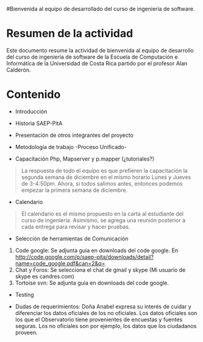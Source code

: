 #Bienvenida al equipo de desarrollado del curso de ingeniería de software.

# Resumen de la actividad #

Este documento resume la actividad de bienvenida al equipo de desarrollo del curso de ingeniería de software de la Escuela de Computación e Informática de la Universidad de Costa Rica partido por el profesor Alan Calderón.


# Contenido #


  * Introducción

  * Historia SAEP-PitA

  * Presentación de otros integrantes del proyecto

  * Metodología de trabajo -Proceso Unificado-

  * Capacitación Php, Mapserver y p.mapper (¿tutoriales?)

> La respuesta de todo el equipo es que prefieren la capacitación la segunda semana de diciembre en el mismo horario Lunes y Jueves de 3-4:50pm. Ahora, si todos salimos antes, entonces podemos empezar la primera semana de diciembre.

  * Calendario

> El calendario es el mismo propuesto en la carta al estudiante del curso de ingeniería. Asimismo, se agrega una reunión posterior a cada entrega para revisar y hacer pruebas.

  * Selección de herramientas de Comunicación

  1. Code google: Se adjunta guia en downloads del code google. En http://code.google.com/p/saep-pita/downloads/detail?name=code_google.pdf&can=2&q=
  1. Chat y Foros: Se selecciona el chat de gmail y skype (Mi usuario de skype es candres.com)
  1. Tortoise svn: Se adjunta guia en downloads del code google.

  * Testing

  * Dudas de requerimientos: Doña Anabel expresa su interés de cuidar y diferenciar los datos oficiales de los no oficiales. Los datos oficiales son los que el Observatorio tiene provenientes de encuestas y fuentes seguras. Los no oficiales son por ejemplo, los datos que los ciudadanos proveen.